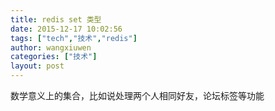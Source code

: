 ```yaml
---
title: redis set 类型
date: 2015-12-17 10:02:56
tags: ["tech","技术","redis"]
author: wangxiuwen
categories: ["技术"]
layout: post
---
```





数学意义上的集合，比如说处理两个人相同好友，论坛标签等功能
